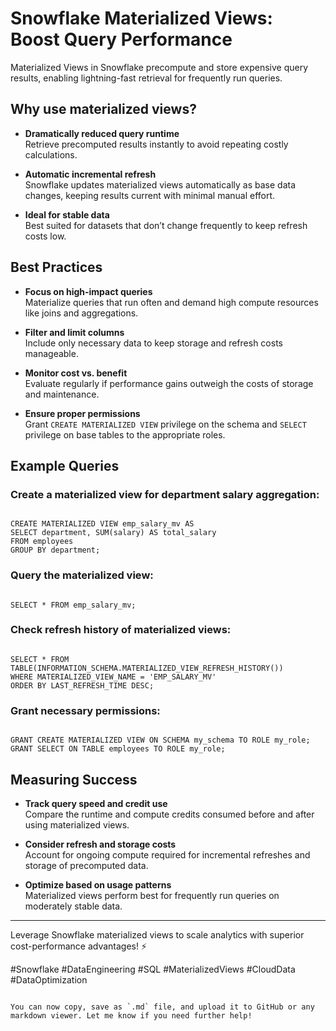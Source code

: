 
# Snowflake Materialized Views: Boost Query Performance

Materialized Views in Snowflake precompute and store expensive query results, enabling lightning-fast retrieval for frequently run queries.

## Why use materialized views?

- **Dramatically reduced query runtime**  
  Retrieve precomputed results instantly to avoid repeating costly calculations.

- **Automatic incremental refresh**  
  Snowflake updates materialized views automatically as base data changes, keeping results current with minimal manual effort.

- **Ideal for stable data**  
  Best suited for datasets that don’t change frequently to keep refresh costs low.

## Best Practices

- **Focus on high-impact queries**  
  Materialize queries that run often and demand high compute resources like joins and aggregations.

- **Filter and limit columns**  
  Include only necessary data to keep storage and refresh costs manageable.

- **Monitor cost vs. benefit**  
  Evaluate regularly if performance gains outweigh the costs of storage and maintenance.

- **Ensure proper permissions**  
  Grant `CREATE MATERIALIZED VIEW` privilege on the schema and `SELECT` privilege on base tables to the appropriate roles.

## Example Queries

### Create a materialized view for department salary aggregation:

```

CREATE MATERIALIZED VIEW emp_salary_mv AS
SELECT department, SUM(salary) AS total_salary
FROM employees
GROUP BY department;

```

### Query the materialized view:

```

SELECT * FROM emp_salary_mv;

```

### Check refresh history of materialized views:

```

SELECT * FROM TABLE(INFORMATION_SCHEMA.MATERIALIZED_VIEW_REFRESH_HISTORY())
WHERE MATERIALIZED_VIEW_NAME = 'EMP_SALARY_MV'
ORDER BY LAST_REFRESH_TIME DESC;

```

### Grant necessary permissions:

```

GRANT CREATE MATERIALIZED VIEW ON SCHEMA my_schema TO ROLE my_role;
GRANT SELECT ON TABLE employees TO ROLE my_role;

```

## Measuring Success

- **Track query speed and credit use**  
  Compare the runtime and compute credits consumed before and after using materialized views.

- **Consider refresh and storage costs**  
  Account for ongoing compute required for incremental refreshes and storage of precomputed data.

- **Optimize based on usage patterns**  
  Materialized views perform best for frequently run queries on moderately stable data.

---

Leverage Snowflake materialized views to scale analytics with superior cost-performance advantages! ⚡

#Snowflake #DataEngineering #SQL #MaterializedViews #CloudData #DataOptimization
```

You can now copy, save as `.md` file, and upload it to GitHub or any markdown viewer. Let me know if you need further help!

